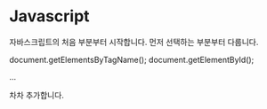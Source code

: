 <h1>Javascript</h1>

자바스크립트의 처음 부분부터 시작합니다.
먼저 선택하는 부분부터 다룹니다.

document.getElementsByTagName();
document.getElementById();


...


차차 추가합니다.

